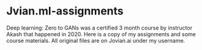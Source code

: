 # Jvian.ml-assignments

Deep learning: Zero to GANs was a certified 3 month course by instructor Akash that happened in 2020. Here is a copy of my assignments and some course materials. All original files are on Jovian.ai under my username.
